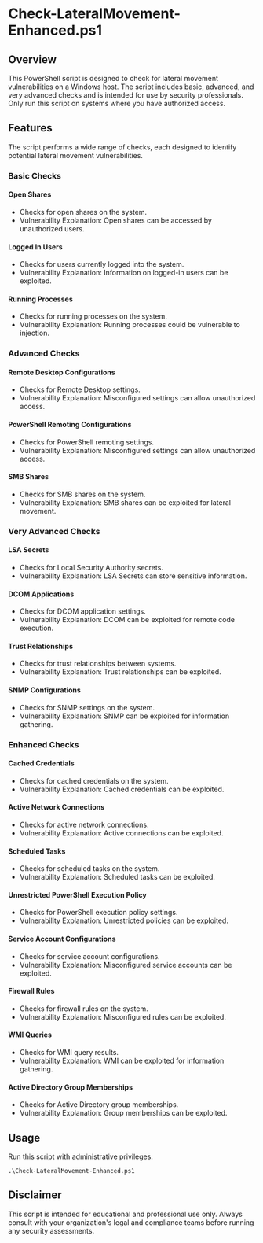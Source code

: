 
# Check-LateralMovement-Enhanced.ps1

## Overview
This PowerShell script is designed to check for lateral movement vulnerabilities on a Windows host. The script includes basic, advanced, and very advanced checks and is intended for use by security professionals. Only run this script on systems where you have authorized access.

## Features
The script performs a wide range of checks, each designed to identify potential lateral movement vulnerabilities.

### Basic Checks

#### Open Shares
- Checks for open shares on the system.
- Vulnerability Explanation: Open shares can be accessed by unauthorized users.

#### Logged In Users
- Checks for users currently logged into the system.
- Vulnerability Explanation: Information on logged-in users can be exploited.

#### Running Processes
- Checks for running processes on the system.
- Vulnerability Explanation: Running processes could be vulnerable to injection.

### Advanced Checks

#### Remote Desktop Configurations
- Checks for Remote Desktop settings.
- Vulnerability Explanation: Misconfigured settings can allow unauthorized access.

#### PowerShell Remoting Configurations
- Checks for PowerShell remoting settings.
- Vulnerability Explanation: Misconfigured settings can allow unauthorized access.

#### SMB Shares
- Checks for SMB shares on the system.
- Vulnerability Explanation: SMB shares can be exploited for lateral movement.

### Very Advanced Checks

#### LSA Secrets
- Checks for Local Security Authority secrets.
- Vulnerability Explanation: LSA Secrets can store sensitive information.

#### DCOM Applications
- Checks for DCOM application settings.
- Vulnerability Explanation: DCOM can be exploited for remote code execution.

#### Trust Relationships
- Checks for trust relationships between systems.
- Vulnerability Explanation: Trust relationships can be exploited.

#### SNMP Configurations
- Checks for SNMP settings on the system.
- Vulnerability Explanation: SNMP can be exploited for information gathering.

### Enhanced Checks

#### Cached Credentials
- Checks for cached credentials on the system.
- Vulnerability Explanation: Cached credentials can be exploited.

#### Active Network Connections
- Checks for active network connections.
- Vulnerability Explanation: Active connections can be exploited.

#### Scheduled Tasks
- Checks for scheduled tasks on the system.
- Vulnerability Explanation: Scheduled tasks can be exploited.

#### Unrestricted PowerShell Execution Policy
- Checks for PowerShell execution policy settings.
- Vulnerability Explanation: Unrestricted policies can be exploited.

#### Service Account Configurations
- Checks for service account configurations.
- Vulnerability Explanation: Misconfigured service accounts can be exploited.

#### Firewall Rules
- Checks for firewall rules on the system.
- Vulnerability Explanation: Misconfigured rules can be exploited.

#### WMI Queries
- Checks for WMI query results.
- Vulnerability Explanation: WMI can be exploited for information gathering.

#### Active Directory Group Memberships
- Checks for Active Directory group memberships.
- Vulnerability Explanation: Group memberships can be exploited.

## Usage
Run this script with administrative privileges:

```
.\Check-LateralMovement-Enhanced.ps1
```

## Disclaimer
This script is intended for educational and professional use only. Always consult with your organization's legal and compliance teams before running any security assessments.

